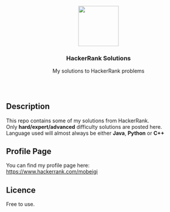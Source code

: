 <p align="center">
<img src="https://i.imgur.com/WusMbl0.png" height="110px" width="auto"/>
<br/>
<h3 align="center">HackerRank Solutions</h3>
<p align="center">My solutions to HackerRank problems</p>
<h2></h2>
</p>
<br />

## Description
This repo contains some of my solutions from HackerRank.  
Only **hard/expert/advanced** difficulty solutions are posted here.  
Language used will almost always be either **Java**, **Python** or **C++**

## Profile Page
You can find my profile page here:  
https://www.hackerrank.com/mobeigi

## Licence
Free to use.

